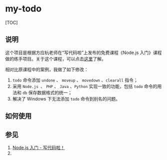 # my-todo
[TOC]

## 说明

这个项目是根据方应杭老师在“写代码啦”上发布的免费课程《Node.js 入门》课程做的练手项目。关于这个课程，可以点击[这里](https://xiedaimala.com/courses/75e749fb-909e-4e10-9212-b6e725a6d35f#/common "Node.js 入门 - 写代码啦！")了解。

相对比原课程中的案例，我做了如下修改：

1. `todo` 命令添加 `undone` 、 `moveup` 、 `movedown` 、`clearall` 指令；
2. 采用 `Node.js `、 `PHP` 、 `Java` 、`Python` 实现一致的功能，包括 `todo` 命令的用法和 `db` 保存数据格式的统一；
3. 解决了 Windows 下无法添加 `todo` 命令到别名的问题。



## 如何使用



## 参见

1. [Node.js 入门 - 写代码啦！](https://xiedaimala.com/courses/75e749fb-909e-4e10-9212-b6e725a6d35f#/common "Node.js 入门 - 写代码啦！")
2. 

